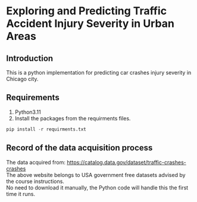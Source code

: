 # Exploring and Predicting Traffic Accident Injury Severity in Urban Areas

## Introduction
This is a python implementation for predicting car crashes injury severity in Chicago city.<br>

## Requirements
1. Python3.11<br>
2. Install the packages from the requirments files.<br>
~~~python
pip install -r requirments.txt
~~~

## Record of the data acquisition process
The data acquired from: https://catalog.data.gov/dataset/traffic-crashes-crashes<br>
The above website belongs to USA government free datasets advised by the course instructions.<br>
No need to download it manually, the Python code will handle this the first time it runs.<br>

